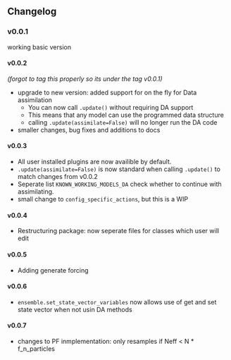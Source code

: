 ## Changelog

### v0.0.1
working basic version
#### v0.0.2
_(forgot to tag this properly so its under the tag v0.0.1)_
- upgrade to new version: added support for on the fly for Data assimilation
    - You can now call `.update()` without requiring DA support 
    - This means that any model can use the programmed data structure
    - calling `.update(assimilate=False)` will no longer run the DA code
- smaller changes, bug fixes and additions to docs
#### v0.0.3
- All user installed plugins are now availible by default.
- `.update(assimilate=False)` is now standard when calling `.update()` to match changes from v0.0.2
- Seperate list `KNOWN_WORKING_MODELS_DA` check whether to continue with assimilating.
- small change to `config_specific_actions`, but this is a WIP 

#### v0.0.4
- Restructuring package: now seperate files for classes which user will edit
#### v0.0.5
- Adding generate forcing
#### v0.0.6
- `ensemble.set_state_vector_variables` now allows use of get and set state vector when not usin DA methods 
#### v0.0.7
- changes to PF inmplementation: only resamples if Neff < N * f_n_particles